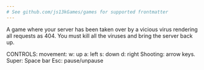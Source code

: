 ```yaml
---
# See github.com/js13kGames/games for supported frontmatter
---
```

A game where your server has been taken over by a vicious virus rendering all requests as 404. You must kill all the viruses and bring the server back up.

CONTROLS:
movement: 
w: up
a: left
s: down
d: right
Shooting: arrow keys.
Super: Space bar
Esc: pause/unpause